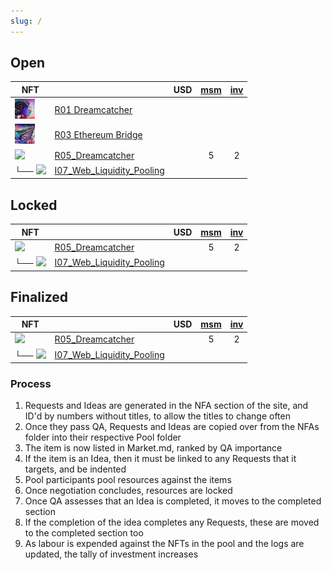```yaml
---
slug: /
---
```


## Open

| NFT                           |                                                                      | USD | [msm] | [inv] |
| ----------------------------- | -------------------------------------------------------------------- | :-: | :---: | :---: |
| ![](/nfts/R01.ico.png)        | [R01 Dreamcatcher](./Requests/R01.md)                                |     |       |       |
| ![](/nfts/R03.ico.png)        | [R03 Ethereum Bridge](./Requests/R03.md)                             |     |       |       |
| ![](/nfts/interblock.ico.png) | [R05_Dreamcatcher](./Requests/R01%20Dreamcatcher)                    |     |   5   |   2   |
| └── ![](/nfts/journo.ico.png) | [I07_Web_Liquidity_Pooling](./Ideas/I07%20Web%20Liquidity%20Pooling) |

## Locked

| NFT                           |                                                                      | USD | [msm] | [inv] |
| ----------------------------- | -------------------------------------------------------------------- | :-: | :---: | :---: |
| ![](/nfts/interblock.ico.png) | [R05_Dreamcatcher](./Requests/R01%20Dreamcatcher)                    |     |   5   |   2   |
| └── ![](/nfts/journo.ico.png) | [I07_Web_Liquidity_Pooling](./Ideas/I07%20Web%20Liquidity%20Pooling) |

## Finalized

| NFT                           |                                                                      | USD | [msm] | [inv] |
| ----------------------------- | -------------------------------------------------------------------- | :-: | :---: | :---: |
| ![](/nfts/interblock.ico.png) | [R05_Dreamcatcher](./Requests/R01%20Dreamcatcher)                    |     |   5   |   2   |
| └── ![](/nfts/journo.ico.png) | [I07_Web_Liquidity_Pooling](./Ideas/I07%20Web%20Liquidity%20Pooling) |

### Process

1. Requests and Ideas are generated in the NFA section of the site, and ID'd by numbers without titles, to allow the titles to change often
1. Once they pass QA, Requests and Ideas are copied over from the NFAs folder into their respective Pool folder
1. The item is now listed in Market.md, ranked by QA importance
1. If the item is an Idea, then it must be linked to any Requests that it targets, and be indented
1. Pool participants pool resources against the items
1. Once negotiation concludes, resources are locked
1. Once QA assesses that an Idea is completed, it moves to the completed section
1. If the completion of the idea completes any Requests, these are moved to the completed section too
1. As labour is expended against the NFTs in the pool and the logs are updated, the tally of investment increases

[msm]: ../nfas/AppData/Logs/msm
[inv]: ../nfas/AppData/Logs/inverted-capital

